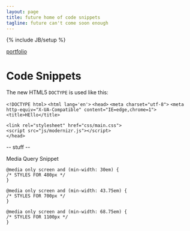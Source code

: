 ```yaml
---
layout: page
title: future home of code snippets
tagline: future can't come soon enough
---
```

{% include JB/setup %}

[portfolio](http://russgossett.com)

# Code Snippets

The new HTML5 `DOCTYPE` is used like this:
    
`<!DOCTYPE html>`
`<html lang='en'>`
  `<head>`
    `<meta charset="utf-8">`
    `<meta http-equiv="X-UA-Compatible" content="IE=edge,chrome=1">`
    `<title>HEllo</title>`
    <meta name="description" content="">
    <meta name="viewport" content="width=device-width">

    <link rel="stylesheet" href="css/main.css">
    <script src="js/modernizr.js"></script>
	</head>
  <body>
  -- stuff --
  </body>
</html>

Media Query Snippet

    @media only screen and (min-width: 30em) {
    /* STYLES FOR 480px */
    }

    @media only screen and (min-width: 43.75em) {
    /* STYLES FOR 700px */
    }

    @media only screen and (min-width: 68.75em) {
    /* STYLES FOR 1100px */
    }





